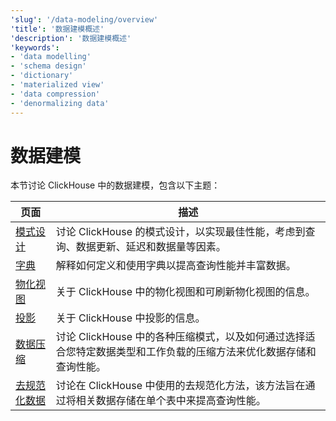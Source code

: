 ```yaml
---
'slug': '/data-modeling/overview'
'title': '数据建模概述'
'description': '数据建模概述'
'keywords':
- 'data modelling'
- 'schema design'
- 'dictionary'
- 'materialized view'
- 'data compression'
- 'denormalizing data'
---
```



# 数据建模

本节讨论 ClickHouse 中的数据建模，包含以下主题：

| 页面                                                            | 描述                                                                                                                                                                                   |
|-----------------------------------------------------------------|-------------------------------------------------------------------------------------------------------------------------------------------------------------------------------------------|
| [模式设计](/data-modeling/schema-design)                          | 讨论 ClickHouse 的模式设计，以实现最佳性能，考虑到查询、数据更新、延迟和数据量等因素。                                                                                                   |
| [字典](/dictionary)                                            | 解释如何定义和使用字典以提高查询性能并丰富数据。                                                                                                                                       |
| [物化视图](/materialized-views)                                | 关于 ClickHouse 中的物化视图和可刷新物化视图的信息。                                                                                                                                    |
| [投影](/data-modeling/projections)                             | 关于 ClickHouse 中投影的信息。                                                                                                                                                          |
| [数据压缩](/data-compression/compression-in-clickhouse)       | 讨论 ClickHouse 中的各种压缩模式，以及如何通过选择适合您特定数据类型和工作负载的压缩方法来优化数据存储和查询性能。                                                                     |
| [去规范化数据](/data-modeling/denormalization)                  | 讨论在 ClickHouse 中使用的去规范化方法，该方法旨在通过将相关数据存储在单个表中来提高查询性能。                                                                                          |
